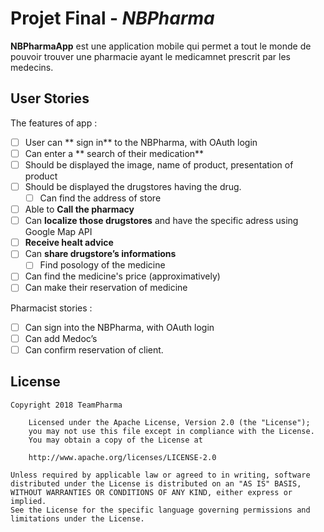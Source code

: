 # Projet Final - *NBPharma*

**NBPharmaApp** est une application mobile qui permet a tout le monde de 
pouvoir trouver une pharmacie ayant le medicamnet prescrit par les 
medecins.

## User Stories

The features of app :

*[ ] User can ** sign in** to the NBPharma, with OAuth login 
*[ ] Can enter a ** search of their medication** 
*[ ] Should be displayed the image, name of product, presentation of
 product 
*[ ] Should be displayed the drugstores having the drug.
	*[ ] Can find the address of store 
*[ ] Able to **Call the pharmacy** 
*[ ] Can **localize those drugstores** and have the specific adress 
using Google Map API 
*[ ] **Receive healt advice** 
*[ ] Can **share drugstore’s informations**
	*[ ] Find posology of the medicine 
*[ ] Can find the medicine's price (approximatively) 
*[ ] Can make their reservation of medicine 

Pharmacist stories :
 
*[ ] Can sign into the NBPharma, with OAuth login 
*[ ] Can add Medoc’s 
*[ ] Can confirm reservation of client.

## License
	Copyright 2018 TeamPharma

		Licensed under the Apache License, Version 2.0 (the "License");
        you may not use this file except in compliance with the License.
        You may obtain a copy of the License at

        http://www.apache.org/licenses/LICENSE-2.0

    Unless required by applicable law or agreed to in writing, software
    distributed under the License is distributed on an "AS IS" BASIS,
    WITHOUT WARRANTIES OR CONDITIONS OF ANY KIND, either express or implied.
    See the License for the specific language governing permissions and
    limitations under the License.



